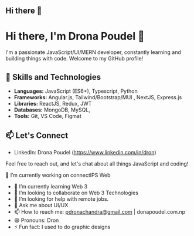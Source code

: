 ## Hi there 👋

# Hi there, I'm Drona Poudel 👋
 
I'm a passionate JavaScript/UI/MERN developer, constantly learning and building things with code. Welcome to my GitHub profile!
 
<!--I'll call myself an inquisitive hustler. I believe in the third eye, a different perspective of thinking to solve even trivial problems. 
Rather than working on a solution, I spend more time analyzing the problem. 
To me, bearing an interest with dedication in a field of opportunity is more important than working in a field of interest. 
It is not my genre to limit our opportunity and thought simply by defining an interest. Omniscient intrigues me more than specialist.
 -->
## 🚀 Skills and Technologies
 
- **Languages:** JavaScript (ES6+), Typescript, Python
- **Frameworks:** Angular.js, Tailwind/Bootstrap/MUI , NextJS, Express.js
- **Libraries:** ReactJS, Redux, JWT
- **Databases:** MongoDB, MySQL,
- **Tools:** Git, VS Code, Figmat
 
## 📫 Let's Connect
 
- LinkedIn: Drona Poudel (https://www.linkedin.com/in/dron)
 
Feel free to reach out, and let's chat about all things JavaScript and coding!

 🔭 I’m currently working on connectIPS Web
- 🌱 I’m currently learning Web 3
- 👯 I’m looking to collaborate on Web 3 Technologies
- 🤔 I’m looking for help with remote jobs.
- 💬 Ask me about UI/UX
- 📫 How to reach me: pdronachandra@gmail.com | donapoudel.com.np
- 😄 Pronouns: Dron
- ⚡ Fun fact: I used to do graphic designs  
 
<!-- [![Neupane's GitHub Stats](https://github-readme-stats.vercel.app/api?username=neup-sudip&hide=issues&count_private=true&show_icons=true&theme=calm)](https://github.com/neup-sudip)
<!--
**DronaPoudel/DronaPoudel** is a ✨ _special_ ✨ repository because its `README.md` (this file) appears on your GitHub profile.

Here are some ideas to get you started:

- 🔭 I’m currently working on ...
- 🌱 I’m currently learning ...
- 👯 I’m looking to collaborate on ...
- 🤔 I’m looking for help with ...
- 💬 Ask me about ...
- 📫 How to reach me: ...
- 😄 Pronouns: ...
- ⚡ Fun fact: ...
-->
